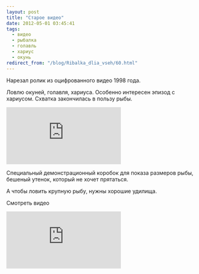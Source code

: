 ```yaml
---
layout: post
title: "Старое видео"
date: 2012-05-01 03:45:41
tags:
  - видео
  - рыбалка
  - голавль
  - хариус
  - окунь
redirect_from: "/blog/Ribalka_dlia_vseh/60.html"
---
```

Нарезал ролик из оцифрованного видео 1998 года.

Ловлю окуней, голавля, хариуса. Особенно интересен эпизод с хариусом.
Схватка закончилась в пользу рыбы.

<div class="video">
  <iframe src="https://www.youtube.com/embed/e6e9aQcmVZM" frameborder="0" allowfullscreen></iframe>
</div>

Специальный демонстрационный коробок для показа размеров рыбы, бешеный
утенок, который не хочет прятаться.

А чтобы ловить крупную рыбу, нужны хорошие удилища.

Смотреть видео

<div class="video">
  <iframe src="https://www.youtube.com/embed/s5Mitci1x9Y" frameborder="0" allowfullscreen></iframe>
</div>
